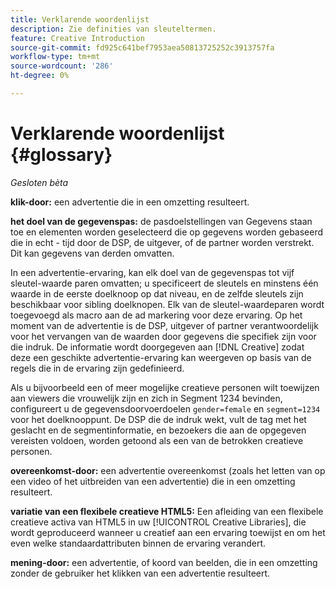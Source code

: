```yaml
---
title: Verklarende woordenlijst
description: Zie definities van sleuteltermen.
feature: Creative Introduction
source-git-commit: fd925c641bef7953aea50813725252c3913757fa
workflow-type: tm+mt
source-wordcount: '286'
ht-degree: 0%

---
```


# Verklarende woordenlijst {#glossary}

*Gesloten bèta*

<!-- more feature metadata?? -->

<!-- ## A-B {#a-b} -->

<!-- not sure I need these "x-through" terms since that we're not creating conversion pixels in this UI, but see if they come up in other text -->

**klik-door:** een advertentie die in een omzetting resulteert.

**het doel van de gegevenspas:** de pasdoelstellingen van Gegevens staan toe en elementen worden geselecteerd die op gegevens worden gebaseerd die in echt - tijd door de DSP, de uitgever, of de partner worden verstrekt. Dit kan gegevens van derden omvatten.

<!-- verify this -->In een advertentie-ervaring, kan elk doel van de gegevenspas tot vijf sleutel-waarde paren omvatten; u specificeert de sleutels en minstens één waarde in de eerste doelknoop op dat niveau, en de zelfde sleutels zijn beschikbaar voor sibling doelknopen. Elk van de sleutel-waardeparen wordt toegevoegd als macro aan de ad markering voor deze ervaring. Op het moment van de advertentie is de DSP, uitgever of partner verantwoordelijk voor het vervangen van de waarden door gegevens die specifiek zijn voor die indruk. De informatie wordt doorgegeven aan [!DNL Creative] zodat deze een geschikte advertentie-ervaring kan weergeven op basis van de regels die in de ervaring zijn gedefinieerd.

Als u bijvoorbeeld een of meer mogelijke creatieve personen wilt toewijzen aan viewers die vrouwelijk zijn en zich in Segment 1234 bevinden, configureert u de gegevensdoorvoerdoelen `gender=female` en `segment=1234` voor het doelknooppunt. De DSP die de indruk wekt, vult de tag met het geslacht en de segmentinformatie, en bezoekers die aan de opgegeven vereisten voldoen, worden getoond als een van de betrokken creatieve personen.

**overeenkomst-door:** een advertentie overeenkomst (zoals het letten van op een video of het uitbreiden van een advertentie) die in een omzetting resulteert.

<!-- or flexible html5 creative variation? -->
**variatie van een flexibele creatieve HTML5:** Een afleiding van een flexibele creatieve activa van HTML5 in uw [!UICONTROL Creative Libraries], die wordt geproduceerd wanneer u creatief aan een ervaring toewijst en om het even welke standaardattributen binnen de ervaring verandert.

<!-- Not sure if this will be implemented, and how:
You can view all derived creatives, including not only the base creatives you've added but also each child creative derivation, in the card view in [!UICONTROL Creative] > [!UICONTROL Libraries]. In the toolbar, click __?__ , and then select Derived Creatives. [Clarify how to tell which have variations. I can't find any now.]
-->

**mening-door:** een advertentie, of koord van beelden, die in een omzetting zonder de gebruiker het klikken van een advertentie resulteert.
